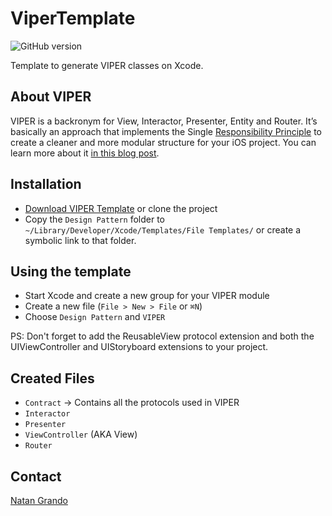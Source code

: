 # ViperTemplate
![GitHub version](https://badge.fury.io/gh/natangr%2Fvipertemplate.svg)

Template to generate VIPER classes on Xcode.

## About VIPER
VIPER is a backronym for View, Interactor, Presenter, Entity and Router. It’s basically an approach that implements the Single [Responsibility Principle](https://en.wikipedia.org/wiki/Single_responsibility_principle) to create a cleaner and more modular structure for your iOS project. You can learn more about it
[in this blog post](https://www.ckl.io/blog/ios-project-architecture-using-viper/).

## Installation
- [Download VIPER Template](https://github.com/natangr/ViperTemplate/archive/master.zip) or clone the project
- Copy the `Design Pattern` folder to `~/Library/Developer/Xcode/Templates/File Templates/` or create a symbolic link to that folder.

## Using the template
- Start Xcode and create a new group for your VIPER module
- Create a new file (`File > New > File` or `⌘N`)
- Choose `Design Pattern` and `VIPER`

PS: Don't forget to add the ReusableView protocol extension and both the UIViewController and UIStoryboard extensions to your project.

## Created Files
- `Contract` -> Contains all the protocols used in VIPER
- `Interactor`
- `Presenter`
- `ViewController` (AKA View)
- `Router`

## Contact
[Natan Grando](https://github.com/natangr)
